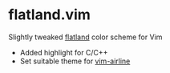 flatland.vim
============

Slightly tweaked [flatland](https://github.com/thinkpixellab/flatland) color scheme for Vim

* Added highlight for C/C++
* Set suitable theme for [vim-airline](https://github.com/bling/vim-airline)
